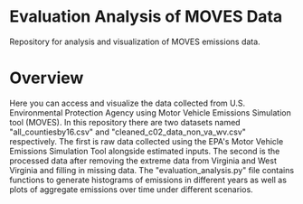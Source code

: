 # Evaluation Analysis of MOVES Data
Repository for analysis and visualization of MOVES emissions data.
# Overview
Here you can access and visualize the data collected from U.S. Environmental Protection Agency using Motor Vehicle Emissions Simulation tool (MOVES). In this repository there are two datasets named "all_countiesby16.csv" and "cleaned_c02_data_non_va_wv.csv" respectively. The first is raw data collected using the EPA's Motor Vehicle Emissions Simulation Tool alongside estimated inputs. The second is the processed data after removing the extreme data from Virginia and West Virginia and filling in missing data. The "evaluation_analysis.py" file contains functions to generate histograms of emissions in different years as well as plots of aggregate emissions over time under different scenarios.






